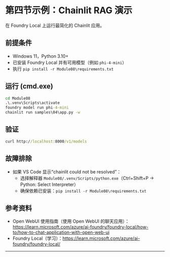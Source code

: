 <!--
CO_OP_TRANSLATOR_METADATA:
{
  "original_hash": "f9e55b8feba71ce09355b66e3a25b6ff",
  "translation_date": "2025-09-22T11:49:08+00:00",
  "source_file": "Module08/samples/04/README.md",
  "language_code": "zh"
}
-->
# 第四节示例：Chainlit RAG 演示

在 Foundry Local 上运行最简化的 Chainlit 应用。

## 前提条件
- Windows 11，Python 3.10+
- 已安装 Foundry Local 并有可用模型（例如 `phi-4-mini`）
- 执行 `pip install -r Module08\requirements.txt`

## 运行 (cmd.exe)
```cmd
cd Module08
.\.venv\Scripts\activate
foundry model run phi-4-mini
chainlit run samples\04\app.py -w
```

## 验证
```cmd
curl http://localhost:8000/v1/models
```

## 故障排除
- 如果 VS Code 显示“chainlit could not be resolved”：
	- 选择解释器 `Module08/.venv/Scripts/python.exe`（Ctrl+Shift+P → Python: Select Interpreter）
	- 确保依赖已安装：`pip install -r Module08\requirements.txt`

## 参考资料
- Open WebUI 使用指南（使用 Open WebUI 的聊天应用）：https://learn.microsoft.com/azure/ai-foundry/foundry-local/how-to/how-to-chat-application-with-open-web-ui
- Foundry Local（学习）：https://learn.microsoft.com/azure/ai-foundry/foundry-local/

---

